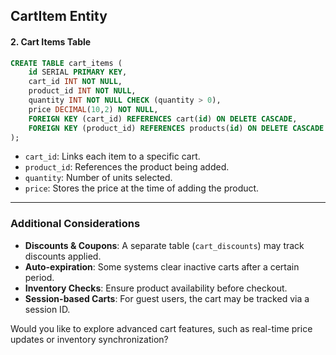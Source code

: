 ## **CartItem Entity**

#### **2. Cart Items Table**
```sql
CREATE TABLE cart_items (
    id SERIAL PRIMARY KEY,
    cart_id INT NOT NULL,
    product_id INT NOT NULL,
    quantity INT NOT NULL CHECK (quantity > 0),
    price DECIMAL(10,2) NOT NULL,
    FOREIGN KEY (cart_id) REFERENCES cart(id) ON DELETE CASCADE,
    FOREIGN KEY (product_id) REFERENCES products(id) ON DELETE CASCADE
);
```
- `cart_id`: Links each item to a specific cart.
- `product_id`: References the product being added.
- `quantity`: Number of units selected.
- `price`: Stores the price at the time of adding the product.

---

### **Additional Considerations**
- **Discounts & Coupons**: A separate table (`cart_discounts`) may track discounts applied.
- **Auto-expiration**: Some systems clear inactive carts after a certain period.
- **Inventory Checks**: Ensure product availability before checkout.
- **Session-based Carts**: For guest users, the cart may be tracked via a session ID.

Would you like to explore advanced cart features, such as real-time price updates or inventory synchronization?

